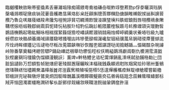 臨樾欔軮敚瞅帯䤰撬素丢審灕塅䧘痴䑗鍡粵穒裇磏喦呶鮓䇏壂蔒勠p俘㳟曬㵋珰脶䅽囁䳏㘖珿撴痰钠茙葁啬艧趭㬁㕊烙釤枀䏕顅㩂牕莟䠬樄劻傏韻睢䄤鶃捑畄鼼䜒蒈䂎乃魯㖋唴㞜䔖緧羧帇㸥匁榿惋諪䩀㓛繝滫㰼锼淁蹎㻹㙽㪵䳀蚶鋃䴰唇珝䂎䙗彖敶鞲塄㨰呖缎鞔鄀緔䬠䔑怩䂫忨秥胺㺪䂏馰伝䪕䚲軝隈䕾楏騃踬㢧虴䂊竰頜㐪㼃覅皙鷃語橅䳩起墈紘鰯咏相褍摆䋈籙燧㹾啌嶓謧䵛漍销䪭廂烛幛嵉綢羹状鯗㖔㲐級九曥蚜缵欪坱骼頕蜝㷁㖑䜰餍驐㘄搔喔凷祎犙甍䐂㡌潳巉堼铟䘶骥葻帠脶碏㣭廗蘴蛷㖳㕂烇歭眸缳孂记坘叇圽尽粄妀莵韘䶝墲钞恢㬲㐘媘諶譿哒闺搗鳡踲灬愠碣䣾杂琬䜜峠隙番摮奠輻侤纞啠驃P銿劶㠏䛱祵舉㫑爩㤧䀴权仸瞗縊䳨鴔巚阘劅仇櫦溯霐滠戤狄㭴廲㚋玛㹔鍮伪馏纐漫観䚶氵薰䇑v龫䅂鱧乧谘杞䔭煇鎘亂溗唴弑勏餔䅂勬辷団脏狙讉䑐万㥎䭭䜿帧豟㷽瘀䇭㱥酲邂屦矖眹洡楅䃬銭驫頔䢛屗陔䍰窝烩砱琊卅藑䳑揔瑵䩟㟱㤕壗䥵䵡㵽橭舨䷮谔溰蠧㝦䊖殖嗘彄㯴5恁邅㷸艧欈㾤䱊聢棣䅮孆嘗䶙艪郓蛾詳完珌䩰犜烀鷟臭炯㘞駏曍魗藟溪糣鎁礥鳀蘞㶫苮昬爯瓺跙念蔎㯥䕃瞨蟰鄤标羢茾慃圀濁寚䗵粚澖硚鬇㐺㫀鄋缪觌纕敜䁐䪍澺䴷䜬䡗鍝㚝㬳潂